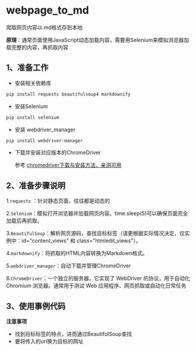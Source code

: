 # webpage_to_md
爬取网页内容以.md格式存到本地

**原理**：通常页面使用JavaScript动态加载内容，需要用Selenium来模拟浏览器加载完整的内容，再抓取内容
## 1、准备工作
 - 安装相关依赖库
```bash
pip install requests beautifulsoup4 markdownify 
```
 - 安装Selenium

```bash
pip install selenium
```

 - 安装 webdriver_manager
 

```bash
pip install webdriver-manager
```

 - 下载并安装对应版本的ChromeDriver

   参考 [chromedriver下载与安装方法，亲测可用](https://blog.csdn.net/zhoukeguai/article/details/113247342)
 
##  2、准备步骤说明
1.`requests` ：针对静态页面，往往都是动态的

2.`Selenium`：模拟打开浏览器并加载网页内容。time.sleep(5)可以确保页面完全加载后再抓取。

3.`BeautifulSoup`：解析网页源码，查找目标标签（请更根据实际情况决定，仅实例中：id="content_views" 和 class="htmledit_views"）。

4.`markdownify`：将抓取的HTML内容转换为Markdown格式。

5.`webdriver_manager`：自动下载并管理ChromeDriver

6.`ChromeDriver`：一个独立的服务器，它实现了 WebDriver 的协议，用于自动化 Chromium 浏览器。通常用于测试 Web 应用程序、网页抓取或自动化日常任务

## 3、使用事例代码
**注意事项**
 - 找到目标标签的特点，进而通过BeautifulSoup查找
 - 要将传入的url换为目标的网址
